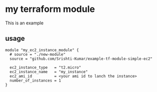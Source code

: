 # my terraform module 
This is an example

## usage
~~~
module "my_ec2_instance_module" {
  # source = "./new-module"
  source = "github.com/Srishti-Kumar/example-tf-module-simple-ec2"

  ec2_instance_type   = "t2.micro"
  ec2_instance_name   = "my_instance"
  ec2_ami_id          = <your ami id to lanch the instance>
  number_of_instances = 1
}
~~~

